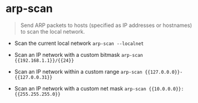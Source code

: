 # arp-scan
> Send ARP packets to hosts (specified as IP addresses or hostnames) to scan the local network.

- Scan the current local network
`arp-scan --localnet`

- Scan an IP network with a custom bitmask
`arp-scan {{192.168.1.1}}/{{24}}`

- Scan an IP network within a custom range
`arp-scan {{127.0.0.0}}-{{127.0.0.31}}`

- Scan an IP network with a custom net mask
`arp-scan {{10.0.0.0}}:{{255.255.255.0}}`
